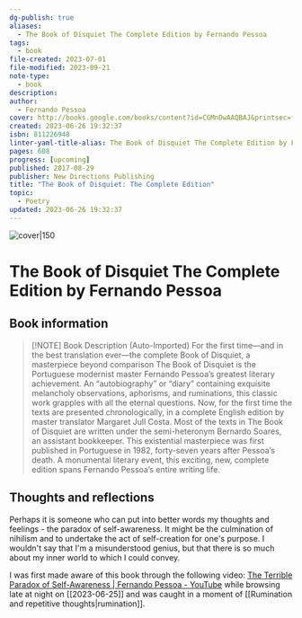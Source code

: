 ```yaml
---
dg-publish: true
aliases:
  - The Book of Disquiet The Complete Edition by Fernando Pessoa
tags:
  - book
file-created: 2023-07-01
file-modified: 2023-09-21
note-type:
  - book
description: 
author:
  - Fernando Pessoa
cover: http://books.google.com/books/content?id=CGMnDwAAQBAJ&printsec=frontcover&img=1&zoom=1&edge=curl&source=gbs_api
created: 2023-06-26 19:32:37
isbn: 811226948
linter-yaml-title-alias: The Book of Disquiet The Complete Edition by Fernando Pessoa
pages: 608
progress: [upcoming]
published: 2017-08-29
publisher: New Directions Publishing
title: "The Book of Disquiet: The Complete Edition"
topic:
  - Poetry
updated: 2023-06-26 19:32:37
---
```


![cover|150](http://books.google.com/books/content?id=CGMnDwAAQBAJ&printsec=frontcover&img=1&zoom=1&edge=curl&source=gbs_api)

# The Book of Disquiet The Complete Edition by Fernando Pessoa

## Book information

> [!NOTE] Book Description (Auto-Imported)
> For the first time—and in the best translation ever—the complete Book of Disquiet, a masterpiece beyond comparison The Book of Disquiet is the Portuguese modernist master Fernando Pessoa’s greatest literary achievement. An “autobiography” or “diary” containing exquisite melancholy observations, aphorisms, and ruminations, this classic work grapples with all the eternal questions. Now, for the first time the texts are presented chronologically, in a complete English edition by master translator Margaret Jull Costa. Most of the texts in The Book of Disquiet are written under the semi-heteronym Bernardo Soares, an assistant bookkeeper. This existential masterpiece was first published in Portuguese in 1982, forty-seven years after Pessoa’s death. A monumental literary event, this exciting, new, complete edition spans Fernando Pessoa’s entire writing life.

## Thoughts and reflections

Perhaps it is someone who can put into better words my thoughts and feelings - the paradox of self-awareness. It might be the culmination of nihilism and to undertake the act of self-creation for one's purpose. I wouldn't say that I'm a misunderstood genius, but that there is so much about my inner world to which I could convey.

I was first made aware of this book through the following video: [The Terrible Paradox of Self-Awareness | Fernando Pessoa - YouTube](https://www.youtube.com/watch?v=6qU1sDBU9Cs) while browsing late at night on [[2023-06-25]] and was caught in a moment of [[Rumination and repetitive thoughts|rumination]].
